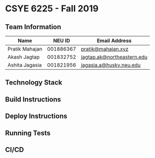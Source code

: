 # CSYE 6225 - Fall 2019

## Team Information

| Name | NEU ID | Email Address |
| --- | --- | --- |
| Pratik Mahajan | 001886367 | pratik@mahajan.xyz |
| Akash Jagtap | 001832752 | jagtap.ak@northeastern.edu|
| Ashita Jagasia | 001821956 | jagasia.a@husky.neu.edu |

## Technology Stack


## Build Instructions


## Deploy Instructions


## Running Tests


## CI/CD


